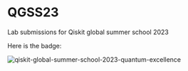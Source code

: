 # QGSS23
Lab submissions for Qiskit global summer school 2023

Here is the badge:

![qiskit-global-summer-school-2023-quantum-excellence](https://github.com/Userfound404/QGSS23/assets/97509220/2b9037c1-3723-4b66-9a8a-afbaf32ee09e)

